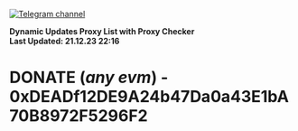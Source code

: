 [![Telegram channel](https://img.shields.io/endpoint?url=https://runkit.io/damiankrawczyk/telegram-badge/branches/master?url=https://t.me/n4z4v0d)](https://t.me/n4z4v0d) 

**Dynamic Updates Proxy List with Proxy Checker**  
**Last Updated: 21.12.23 22:16**

# DONATE (_any evm_) - 0xDEADf12DE9A24b47Da0a43E1bA70B8972F5296F2
